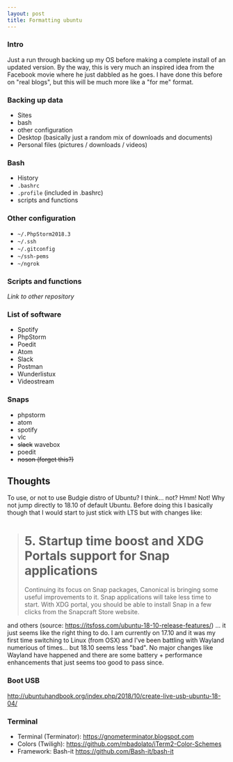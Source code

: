 ```yaml
---
layout: post
title: Formatting ubuntu
---
```


### Intro

Just a run through backing up my OS before making a complete install of an updated version. By the way, this is very much an inspired idea from the Facebook movie where he just dabbled as he goes. I have done this before on "real blogs", but this will be much more like a "for me" format.

### Backing up data

- Sites
- bash
- other configuration
- Desktop (basically just a random mix of downloads and documents)
- Personal files (pictures / downloads / videos)

### Bash

- History
- `.bashrc`
- `.profile` (included in .bashrc)
- scripts and functions

### Other configuration

- `~/.PhpStorm2018.3`
- `~/.ssh`
- `~/.gitconfig`
- `~/ssh-pems`
- `~/ngrok`

### Scripts and functions

_Link to other repository_

### List of software

- Spotify
- PhpStorm
- Poedit
- Atom
- Slack
- Postman
- Wunderlistux
- Videostream

### Snaps

- phpstorm
- atom
- spotify
- vlc
- ~~slack~~ wavebox
- poedit
- ~~noson (forget this?)~~

## Thoughts

To use, or not to use Budgie distro of Ubuntu? I think... not? Hmm! Not! Why not jump directly to 18.10 of default Ubuntu.
Before doing this I basically though that I would start to just stick with LTS but with changes like: 

> # 5. Startup time boost and XDG Portals support for Snap applications
> Continuing its focus on Snap packages, Canonical is bringing some useful improvements to it. Snap applications will take less time to start. With XDG portal, you should be able to install Snap in a few clicks from the Snapcraft Store website.

and others (source: https://itsfoss.com/ubuntu-18-10-release-features/) ... it just seems like the right thing to do. I am currently on 17.10 and it was my first time switching to Linux (from OSX) and I've been battling with Wayland numerious of times... but 18.10 seems less "bad". No major changes like Wayland have happened and there are some battery + performance enhancements that just seems too good to pass since.

### Boot USB

http://ubuntuhandbook.org/index.php/2018/10/create-live-usb-ubuntu-18-04/

### Terminal

* Terminal (Terminator): https://gnometerminator.blogspot.com
* Colors (Twiligh): https://github.com/mbadolato/iTerm2-Color-Schemes
* Framework: Bash-it https://github.com/Bash-it/bash-it
